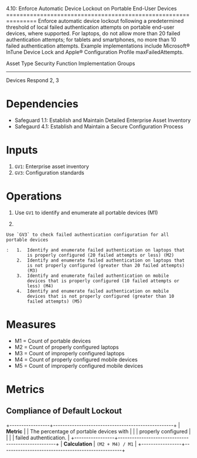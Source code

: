 4.10: Enforce Automatic Device Lockout on Portable End-User Devices
=============================================================== Enforce
automatic device lockout following a predetermined threshold of local
failed authentication attempts on portable end-user devices, where
supported. For laptops, do not allow more than 20 failed authentication
attempts; for tablets and smartphones, no more than 10 failed
authentication attempts. Example implementations include Microsoft®
InTune Device Lock and Apple® Configuration Profile maxFailedAttempts.

  Asset Type   Security Function   Implementation Groups
  ------------ ------------------- -----------------------
  Devices      Respond             2, 3

# Dependencies

-   Safeguard 1.1: Establish and Maintain Detailed Enterprise Asset
    Inventory
-   Safegaurd 4.1: Establish and Maintain a Secure Configuration Process

# Inputs

1.  `GV1`: Enterprise asset inventory
2.  `GV3`: Configuration standards

# Operations

1.  Use `GV1` to identify and enumerate all portable devices (M1)

2.  

    Use `GV3` to check failed authentication configuration for all portable devices

    :   1.  Identify and enumerate failed authentication on laptops that
            is properly configured (20 failed attempts or less) (M2)
        2.  Identify and enumerate failed authentication on laptops that
            is not properly configured (greater than 20 failed attempts)
            (M3)
        3.  Identify and enumerate failed authentication on mobile
            devices that is properly configured (10 failed attempts or
            less) (M4)
        4.  Identify and enumerate failed authentication on mobile
            devices that is not properly configured (greater than 10
            failed attempts) (M5)

# Measures

-   M1 = Count of portable devices
-   M2 = Count of properly configured laptops
-   M3 = Count of improperly configured laptops
-   M4 = Count of properly configured mobile devices
-   M5 = Count of improperly configured mobile devices

# Metrics

## Compliance of Default Lockout

+-----------------+---------------------------------------------------+
| **Metric**      | | The percentage of portable devices with         |
|                 |   properly configured                             |
|                 | | failed authentication.                          |
+-----------------+---------------------------------------------------+
| **Calculation** | `(M2 + M4) / M1`                                  |
+-----------------+---------------------------------------------------+
